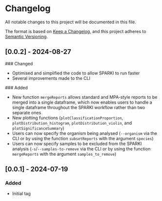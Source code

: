 # Changelog
All notable changes to this project will be documented in this file.

The format is based on [Keep a Changelog](https://keepachangelog.com/en/1.0.0/),
and this project adheres to [Semantic Versioning](https://semver.org/spec/v2.0.0.html).

## [0.0.2] - 2024-08-27

### Changed
- Optimised and simplified the code to allow SPARKI to run faster
- Several improvements made to the CLI

### Added
- New function `mergeReports` allows standard and MPA-style reports to be merged into a single dataframe, which now enables users to handle a single dataframe throughout the SPARKI workflow rather than two separate ones
- New plotting functions (`plotClassificationProportion`, `plotDistribution_histogram`, `plotDistribution_violin`, and `plotSignificanceSummary`)
- Users can now specify the organism being analysed (`--organism` via the CLI or by using the function `subsetReports` with the argument `species`)
- Users can now specify samples to be excluded from the SPARKI analysis (`-s`/`--samples-to-remove` via the CLI or by using the function `mergeReports` with the argument `samples_to_remove`)

## [0.0.1] - 2024-07-19

### Added 
- Initial tag